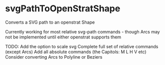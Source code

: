 # svgPathToOpenStratShape
Converts a SVG path to an openstrat Shape

Currently working for most relative svg-path commands - though Arcs may not be implemented until either openstrat supports them



TODO:
Add the option to scale svg
Complete full set of relative commands (except Arcs) 
Add all absolute commands (the Capitols: M L H V etc)
Consider converting Arcs to Polyline or Beziers

